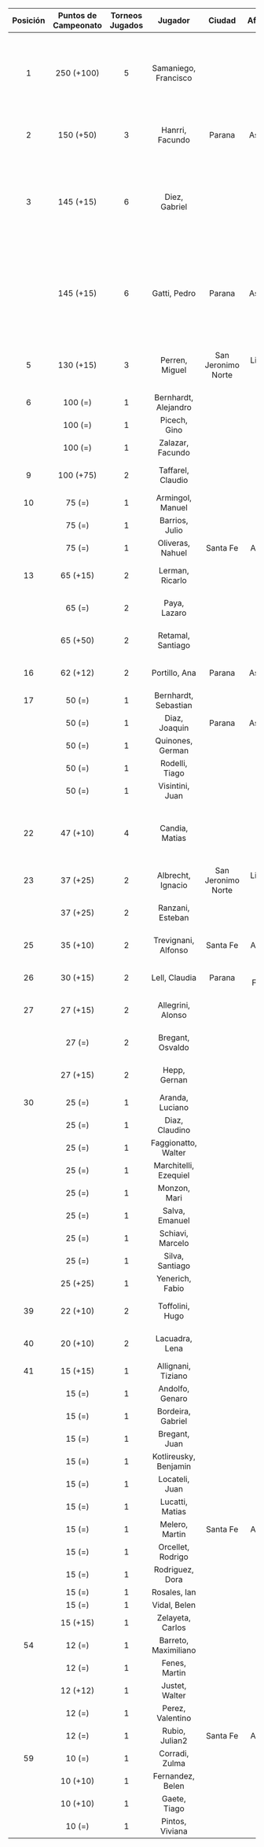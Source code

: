 |  Posición  |  Puntos de Campeonato  |  Torneos Jugados  |        Jugador        |       Ciudad       |  Afiliación  |                         Puntos sumados                          |
|:----------:|:----------------------:|:-----------------:|:---------------------:|:------------------:|:------------:|:---------------------------------------------------------------:|
|     1      |       250 (+100)       |         5         | Samaniego, Francisco  |                    |              |      100 (T07) + 75 (T04) + 25 (T06) + 25 (T05) + 25 (T03)      |
|     2      |       150 (+50)        |         3         |    Hanrri, Facundo    |       Parana       |   Aspatem    |                 50 (T07) + 50 (T05) + 50 (T04)                  |
|     3      |       145 (+15)        |         6         |     Diez, Gabriel     |                    |              | 50 (T01) + 25 (T05) + 25 (T04) + 15 (T07) + 15 (T06) + 15 (T03) |
|            |       145 (+15)        |         6         |     Gatti, Pedro      |       Parana       |   Aspatem    | 50 (T05) + 25 (T04) + 25 (T01) + 15 (T07) + 15 (T06) + 15 (T03) |
|     5      |       130 (+15)        |         3         |    Perren, Miguel     | San Jeronimo Norte | Libertad SJN |                 100 (T04) + 15 (T07) + 15 (T05)                 |
|     6      |        100 (=)         |         1         | Bernhardt, Alejandro  |                    |              |                            100 (T01)                            |
|            |        100 (=)         |         1         |     Picech, Gino      |                    |              |                            100 (T05)                            |
|            |        100 (=)         |         1         |   Zalazar, Facundo    |                    |              |                            100 (T06)                            |
|     9      |       100 (+75)        |         2         |   Taffarel, Claudio   |                    |              |                       75 (T07) + 25 (T06)                       |
|     10     |         75 (=)         |         1         |   Armingol, Manuel    |                    |              |                            75 (T06)                             |
|            |         75 (=)         |         1         |    Barrios, Julio     |                    |              |                            75 (T05)                             |
|            |         75 (=)         |         1         |   Oliveras, Nahuel    |      Santa Fe      |   AteMeLi    |                            75 (T01)                             |
|     13     |        65 (+15)        |         2         |    Lerman, Ricarlo    |                    |              |                       50 (T06) + 15 (T07)                       |
|            |         65 (=)         |         2         |     Paya, Lazaro      |                    |              |                       50 (T04) + 15 (T06)                       |
|            |        65 (+50)        |         2         |   Retamal, Santiago   |                    |              |                       50 (T07) + 15 (T06)                       |
|     16     |        62 (+12)        |         2         |     Portillo, Ana     |       Parana       |   Aspatem    |                       50 (T03) + 12 (T07)                       |
|     17     |         50 (=)         |         1         | Bernhardt, Sebastian  |                    |              |                            50 (T01)                             |
|            |         50 (=)         |         1         |     Diaz, Joaquin     |       Parana       |   Aspatem    |                            50 (T03)                             |
|            |         50 (=)         |         1         |   Quinones, German    |                    |              |                            50 (T03)                             |
|            |         50 (=)         |         1         |    Rodelli, Tiago     |                    |              |                            50 (T03)                             |
|            |         50 (=)         |         1         |    Visintini, Juan    |                    |              |                            50 (T06)                             |
|     22     |        47 (+10)        |         4         |    Candia, Matias     |                    |              |            15 (T03) + 12 (T06) + 10 (T07) + 10 (T04)            |
|     23     |        37 (+25)        |         2         |   Albrecht, Ignacio   | San Jeronimo Norte | Libertad SJN |                       25 (T07) + 12 (T06)                       |
|            |        37 (+25)        |         2         |   Ranzani, Esteban    |                    |              |                       25 (T07) + 12 (T06)                       |
|     25     |        35 (+10)        |         2         |  Trevignani, Alfonso  |      Santa Fe      |   AteMeLi    |                       25 (T06) + 10 (T07)                       |
|     26     |        30 (+15)        |         2         |     Lell, Claudia     |       Parana       | Tiro Federal |                       15 (T07) + 15 (T03)                       |
|     27     |        27 (+15)        |         2         |   Allegrini, Alonso   |                    |              |                       15 (T07) + 12 (T06)                       |
|            |         27 (=)         |         2         |   Bregant, Osvaldo    |                    |              |                       15 (T05) + 12 (T06)                       |
|            |        27 (+15)        |         2         |     Hepp, Gernan      |                    |              |                       15 (T07) + 12 (T06)                       |
|     30     |         25 (=)         |         1         |    Aranda, Luciano    |                    |              |                            25 (T06)                             |
|            |         25 (=)         |         1         |    Diaz, Claudino     |                    |              |                            25 (T01)                             |
|            |         25 (=)         |         1         |  Faggionatto, Walter  |                    |              |                            25 (T05)                             |
|            |         25 (=)         |         1         | Marchitelli, Ezequiel |                    |              |                            25 (T03)                             |
|            |         25 (=)         |         1         |     Monzon, Mari      |                    |              |                            25 (T01)                             |
|            |         25 (=)         |         1         |    Salva, Emanuel     |                    |              |                            25 (T03)                             |
|            |         25 (=)         |         1         |   Schiavi, Marcelo    |                    |              |                            25 (T03)                             |
|            |         25 (=)         |         1         |    Silva, Santiago    |                    |              |                            25 (T05)                             |
|            |        25 (+25)        |         1         |    Yenerich, Fabio    |                    |              |                            25 (T07)                             |
|     39     |        22 (+10)        |         2         |    Toffolini, Hugo    |                    |              |                       12 (T06) + 10 (T07)                       |
|     40     |        20 (+10)        |         2         |    Lacuadra, Lena     |                    |              |                       10 (T07) + 10 (T05)                       |
|     41     |        15 (+15)        |         1         |  Allignani, Tiziano   |                    |              |                            15 (T07)                             |
|            |         15 (=)         |         1         |    Andolfo, Genaro    |                    |              |                            15 (T05)                             |
|            |         15 (=)         |         1         |   Bordeira, Gabriel   |                    |              |                            15 (T03)                             |
|            |         15 (=)         |         1         |     Bregant, Juan     |                    |              |                            15 (T05)                             |
|            |         15 (=)         |         1         | Kotlireusky, Benjamin |                    |              |                            15 (T05)                             |
|            |         15 (=)         |         1         |    Locateli, Juan     |                    |              |                            15 (T06)                             |
|            |         15 (=)         |         1         |    Lucatti, Matias    |                    |              |                            15 (T06)                             |
|            |         15 (=)         |         1         |    Melero, Martin     |      Santa Fe      |   AteMeLi    |                            15 (T06)                             |
|            |         15 (=)         |         1         |   Orcellet, Rodrigo   |                    |              |                            15 (T05)                             |
|            |         15 (=)         |         1         |    Rodriguez, Dora    |                    |              |                            15 (T03)                             |
|            |         15 (=)         |         1         |     Rosales, Ian      |                    |              |                            15 (T06)                             |
|            |         15 (=)         |         1         |     Vidal, Belen      |                    |              |                            15 (T03)                             |
|            |        15 (+15)        |         1         |   Zelayeta, Carlos    |                    |              |                            15 (T07)                             |
|     54     |         12 (=)         |         1         | Barreto, Maximiliano  |                    |              |                            12 (T06)                             |
|            |         12 (=)         |         1         |     Fenes, Martin     |                    |              |                            12 (T06)                             |
|            |        12 (+12)        |         1         |    Justet, Walter     |                    |              |                            12 (T07)                             |
|            |         12 (=)         |         1         |   Perez, Valentino    |                    |              |                            12 (T06)                             |
|            |         12 (=)         |         1         |    Rubio, Julian2     |      Santa Fe      |   AteMeLi    |                            12 (T06)                             |
|     59     |         10 (=)         |         1         |    Corradi, Zulma     |                    |              |                            10 (T05)                             |
|            |        10 (+10)        |         1         |   Fernandez, Belen    |                    |              |                            10 (T07)                             |
|            |        10 (+10)        |         1         |     Gaete, Tiago      |                    |              |                            10 (T07)                             |
|            |         10 (=)         |         1         |    Pintos, Viviana    |                    |              |                            10 (T03)                             |